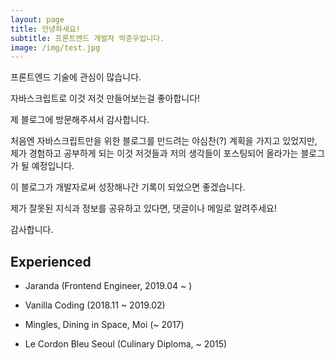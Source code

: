 ```yaml
---
layout: page
title: 안녕하세요!
subtitle: 프론트엔드 개발자 박준우입니다.
image: /img/test.jpg
---
```



프론트엔드 기술에 관심이 많습니다.  

자바스크립트로 이것 저것 만들어보는걸 좋아합니다!  

제 블로그에 방문해주셔서 감사합니다.

처음엔 자바스크립트만을 위한 블로그를 만드려는 야심찬(?) 계획을 가지고 있었지만, 
제가 경험하고 공부하게 되는 이것 저것들과 저의 생각들이 포스팅되어 올라가는 블로그가 될 예정입니다.

이 블로그가 개발자로써 성장해나간 기록이 되었으면 좋겠습니다.

제가 잘못된 지식과 정보를 공유하고 있다면, 댓글이나 메일로 알려주세요!

감사합니다.



## Experienced

- Jaranda (Frontend Engineer, 2019.04 ~ )
- Vanilla Coding (2018.11 ~ 2019.02)

- Mingles, Dining in Space, Moi (~ 2017)
- Le Cordon Bleu Seoul (Culinary Diploma, ~ 2015)